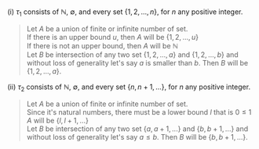 (i) $\tau_{1}$ consists of $\mathbb{N}$, $\emptyset$, and every set $\{1,2,...,n\}$, for $n$ any positive integer.

> Let $A$ be a union of finite or infinite number of set.  
> If there is an upper bound $u$, then $A$ will be $\{1,2,...,u\}$  
> If there is not an upper bound, then $A$ will be $\mathbb{N}$  
> Let $B$ be intersection of any two set $\{1,2,...,a\}$ and $\{1,2,...,b\}$ and without loss of generality let's say $a$ is smaller than $b$. Then $B$ will be $\{1,2,...,a\}$.

(ii) $\tau_{2}$ consists of $\mathbb{N}$, $\emptyset$, and every set $\{n, n+1, ...\}$, for $n$ any positive integer.

> Let $A$ be a union of finite or infinite number of set.  
> Since it's natural numbers, there must be a lower bound $l$ that is $0 \leq 1$  
> $A$ will be  $\{l, l+1, ...\}$  
> Let $B$ be intersection of any two set $\{a, a+1, ...\}$ and $\{b, b+1, ...\}$ and without loss of generality let's say $a \leq b$. Then $B$ will be $\{b, b+1, ...\}$.
